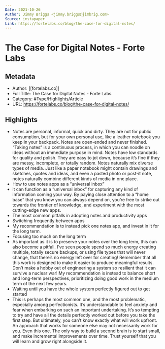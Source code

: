 ```yaml
---
Date: 2021-10-26
Author: Jimmy Briggs <jimmy.briggs@jimbrig.com>
Source: instapaper
Link: https://fortelabs.co/blog/the-case-for-digital-notes/
---
```

# The Case for Digital Notes - Forte Labs

## Metadata
- Author: [[fortelabs.co]]
- Full Title: The Case for Digital Notes - Forte Labs
- Category: #Type/Highlights/Article
- URL: https://fortelabs.co/blog/the-case-for-digital-notes/

## Highlights
- Notes are personal, informal, quick and dirty. They are not for public consumption, but for your own personal use, like a leather notebook you keep in your backpack.
  Notes are open-ended and never finished. “Taking notes” is a continuous process, in which you can noodle on ideas without an immediate purpose in mind.
  Notes have low standards for quality and polish. They are easy to jot down, because it’s fine if they are messy, incomplete, or totally random.
  Notes naturally mix diverse types of media. Just like a paper notebook might contain drawings and sketches, quotes and ideas, and even a pasted photo or post-it note, notes naturally combine different kinds of media in one place.
- How to use notes apps as a “universal inbox”
- it can function as a “universal inbox” for capturing any kind of information coming your way. By paying close attention to a “home base” that you know you can always depend on, you’re free to strike out towards the frontier of knowledge, and experiment with the most cutting-edge new apps.
- The most common pitfalls in adopting notes and productivity apps
- Switching frequently between apps
- My recommendation is to instead pick one notes app, and invest in it for the long term.
- Focusing too much on the long term
- As important as it is to preserve your notes over the long term, this can also become a pitfall. I’ve seen people spend so much energy creating multiple, totally secure backups, or using file types that will never change, that there’s no energy left over for creating! Remember that all this work is designed to make it easier to produce meaningful results. Don’t make a hobby out of engineering a system so resilient that it can survive a nuclear war!
  My recommendation is instead to balance short and long-term perspectives, prioritizing doing good work in the medium term of the next few years.
- Waiting until you have the whole system perfectly figured out to get started
- This is perhaps the most common one, and the most problematic, especially among perfectionists. It’s understandable to feel anxiety and fear when embarking on such an important undertaking. It’s so tempting to try and have all the details perfectly worked out before you take the first step.
  But ultimately, you can’t know exactly what will work upfront. An approach that works for someone else may not necessarily work for you. Even this one. The only way to build a second brain is to start small, and make incremental improvements over time. Trust yourself that you will learn and grow right alongside it.
